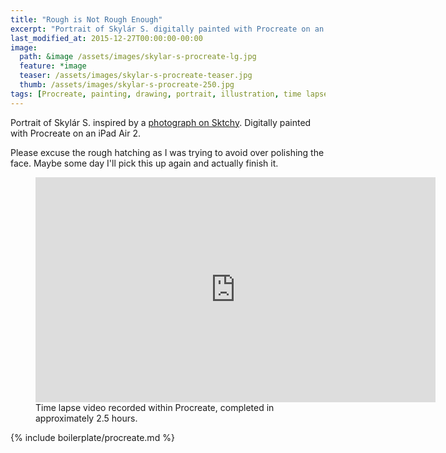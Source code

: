 ```yaml
---
title: "Rough is Not Rough Enough"
excerpt: "Portrait of Skylár S. digitally painted with Procreate on an iPad."
last_modified_at: 2015-12-27T00:00:00-00:00
image: 
  path: &image /assets/images/skylar-s-procreate-lg.jpg
  feature: *image
  teaser: /assets/images/skylar-s-procreate-teaser.jpg
  thumb: /assets/images/skylar-s-procreate-250.jpg
tags: [Procreate, painting, drawing, portrait, illustration, time lapse, black and white, Sktchy]
---
```


Portrait of Skylár S. inspired by a [photograph on Sktchy](http://sktchy.com/hvnEKC). Digitally painted with Procreate on an iPad Air 2.

Please excuse the rough hatching as I was trying to avoid over polishing the face. Maybe some day I'll pick this up again and actually finish it.

<figure>
  <iframe width="640" height="360" src="https://www.youtube-nocookie.com/embed/eFr3E4yqmzM?controls=0&amp;showinfo=0" frameborder="0" allowfullscreen></iframe>
  <figcaption>Time lapse video recorded within Procreate, completed in approximately 2.5 hours.</figcaption>
</figure>

{% include boilerplate/procreate.md %}
